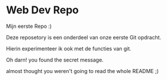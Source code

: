 # Web Dev Repo

Mijn eerste Repo :)

Deze reposetory is een onderdeel van onze eerste Git opdracht.

Hierin experimenteer ik ook met de functies van git.
















Oh darn! you found the secret message.

almost thought you weren't going to read the whole README ;)
